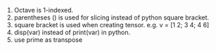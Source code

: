 1. Octave is 1-indexed.
2. parentheses () is used for slicing instead of python square bracket. 
3. square bracket is used when creating tensor. e.g. v = [1 2; 3 4; 4 6]
4. disp(var) instead of print(var) in python.
5. use prime as transpose
